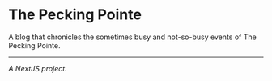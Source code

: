 # The Pecking Pointe

A blog that chronicles the sometimes busy and not-so-busy events of The Pecking Pointe.

---

_A NextJS project._
